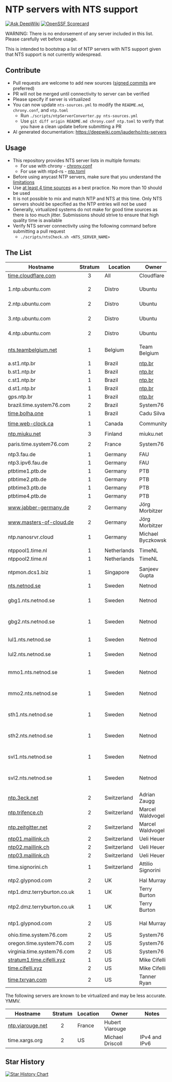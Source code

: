 # NTP servers with NTS support

[![Ask DeepWiki](https://deepwiki.com/badge.svg)](https://deepwiki.com/jauderho/nts-servers)
[![OpenSSF Scorecard](https://api.securityscorecards.dev/projects/github.com/jauderho/nts-servers/badge)](https://securityscorecards.dev/viewer/?uri=github.com/jauderho/nts-servers) 

WARNING: There is no endorsement of any server included in this list. Please carefully vet before usage.

This is intended to bootstrap a list of NTP servers with NTS support given that NTS support is not currently widespread.

## Contribute
- Pull requests are welcome to add new sources ([signed commits](https://docs.github.com/en/authentication/managing-commit-signature-verification/signing-commits) are preferred)
- PR will not be merged until connectivity to server can be verified
- Please specify if server is virtualized
- You can now update `nts-sources.yml` to modify the `README.md`, `chrony.conf`, and `ntp.toml`
  - Run `./scripts/ntpServerConverter.py nts-sources.yml`
  - Use `git diff origin README.md chrony.conf ntp.toml` to verify that you have a clean update before submitting a PR
- AI generated documentation: https://deepwiki.com/jauderho/nts-servers

## Usage
- This repository provides NTS server lists in multiple formats:
  - For use with chrony - [chrony.conf](chrony.conf)
  - For use with ntpd-rs - [ntp.toml](ntp.toml)
- Before using anycast NTP servers, make sure that you understand the [limitations](https://www.rfc-editor.org/rfc/rfc8633.html#page-17)
- Use [at least 4 time sources](https://support.ntp.org/Support/SelectingOffsiteNTPServers#Upstream_Time_Server_Quantity) as a best practice. No more than 10 should be used
- It is not possible to mix and match NTP and NTS at this time. Only NTS servers should be specified as the NTP entries will not be used
- Generally, virtualized systems do not make for good time sources as there is too much jitter. Submissions should strive to ensure that high quality time is available
- Verify NTS server connectivity using the following command before submitting a pull request
  - `./scripts/ntsCheck.sh <NTS_SERVER_NAME>` 

## The List
|Hostname|Stratum|Location|Owner|Notes|
|---|:---:|---|---|---|
|[time.cloudflare.com](https://time.cloudflare.com)|3|All|Cloudflare|Anycast|
||
|1.ntp.ubuntu.com|2|Distro|Ubuntu|Distro use only|
|2.ntp.ubuntu.com|2|Distro|Ubuntu|Distro use only|
|3.ntp.ubuntu.com|2|Distro|Ubuntu|Distro use only|
|4.ntp.ubuntu.com|2|Distro|Ubuntu|Distro use only|
||
|[nts.teambelgium.net](https://ntp.teambelgium.net)|1|Belgium|Team Belgium||
||
|a.st1.ntp.br|1|Brazil|[ntp.br](https://ntp.br)||
|b.st1.ntp.br|1|Brazil|[ntp.br](https://ntp.br)||
|c.st1.ntp.br|1|Brazil|[ntp.br](https://ntp.br)||
|d.st1.ntp.br|1|Brazil|[ntp.br](https://ntp.br)||
|gps.ntp.br|1|Brazil|[ntp.br](https://ntp.br)||
|brazil.time.system76.com|2|Brazil|System76||
|[time.bolha.one](https://time.bolha.one)|1|Brazil|Cadu Silva||
||
|[time.web-clock.ca](https://time.web-clock.ca)|1|Canada|Community||
||
|[ntp.miuku.net](https://ntp.miuku.net)|3|Finland|miuku.net||
||
|paris.time.system76.com|2|France|System76||
||
|ntp3.fau.de|1|Germany|FAU||
|ntp3.ipv6.fau.de|1|Germany|FAU|IPv6 only|
|ptbtime1.ptb.de|1|Germany|PTB||
|ptbtime2.ptb.de|1|Germany|PTB||
|ptbtime3.ptb.de|1|Germany|PTB||
|ptbtime4.ptb.de|1|Germany|PTB||
|www.jabber-germany.de|2|Germany|Jörg Morbitzer||
|www.masters-of-cloud.de|2|Germany|Jörg Morbitzer||
|ntp.nanosrvr.cloud|1|Germany|Michael Byczkowski|IPv4 and IPv6|
||
|ntppool1.time.nl|1|Netherlands|TimeNL||
|ntppool2.time.nl|1|Netherlands|TimeNL||
||
|ntpmon.dcs1.biz|1|Singapore|Sanjeev Gupta||
||
|[nts.netnod.se](https://nts.netnod.se)|1|Sweden|Netnod|Anycast|
|gbg1.nts.netnod.se|1|Sweden|Netnod|For users near Göteborg|
|gbg2.nts.netnod.se|1|Sweden|Netnod|For users near Göteborg|
|lul1.nts.netnod.se|1|Sweden|Netnod|For users near Luleå|
|lul2.nts.netnod.se|1|Sweden|Netnod|For users near Luleå|
|mmo1.nts.netnod.se|1|Sweden|Netnod|For users near Malmö|
|mmo2.nts.netnod.se|1|Sweden|Netnod|For users near Malmö|
|sth1.nts.netnod.se|1|Sweden|Netnod|For users near Stockholm|
|sth2.nts.netnod.se|1|Sweden|Netnod|For users near Stockholm|
|svl1.nts.netnod.se|1|Sweden|Netnod|For users near Sundsvall|
|svl2.nts.netnod.se|1|Sweden|Netnod|For users near Sundsvall|
||
|[ntp.3eck.net](https://ntp.3eck.net)|2|Switzerland|Adrian Zaugg||
|[ntp.trifence.ch](https://ntp.trifence.ch)|2|Switzerland|Marcel Waldvogel||
|[ntp.zeitgitter.net](https://ntp.zeitgitter.net)|2|Switzerland|Marcel Waldvogel||
|[ntp01.maillink.ch](https://ntp01.maillink.ch)|2|Switzerland|Ueli Heuer||
|[ntp02.maillink.ch](https://ntp02.maillink.ch)|2|Switzerland|Ueli Heuer||
|[ntp03.maillink.ch](https://ntp03.maillink.ch)|2|Switzerland|Ueli Heuer||
|time.signorini.ch|1|Switzerland|Attilio Signorini||
||
|ntp2.glypnod.com|2|UK|Hal Murray|London|
|ntp1.dmz.terryburton.co.uk|1|UK|Terry Burton|IPv4 and IPv6|
|ntp2.dmz.terryburton.co.uk|1|UK|Terry Burton|IPv4 and IPv6|
||
|ntp1.glypnod.com|2|US|Hal Murray|San Francisco|
|ohio.time.system76.com|2|US|System76||
|oregon.time.system76.com|2|US|System76||
|virginia.time.system76.com|2|US|System76||
|[stratum1.time.cifelli.xyz](https://stratum1.time.cifelli.xyz)|1|US|Mike Cifelli||
|[time.cifelli.xyz](https://time.cifelli.xyz)|2|US|Mike Cifelli||
|[time.txryan.com](https://time.txryan.com)|2|US|Tanner Ryan||

The following servers are known to be virtualized and may be less accurate. YMMV.

|Hostname|Stratum|Location|Owner|Notes|
|---|:---:|---|---|---|
|[ntp.viarouge.net](http://ntp.viarouge.net)|2|France|Hubert Viarouge||
|time.xargs.org|2|US|Michael Driscoll|IPv4 and IPv6|

## Star History
<a href="https://star-history.com/#jauderho/nts-servers&Timeline">
  <picture>
    <source media="(prefers-color-scheme: dark)" srcset="https://api.star-history.com/svg?repos=jauderho/nts-servers&type=Date&theme=dark" />
    <source media="(prefers-color-scheme: light)" srcset="https://api.star-history.com/svg?repos=jauderho/nts-servers&type=Date" />
    <img alt="Star History Chart" src="https://api.star-history.com/svg?repos=jauderho/nts-servers&type=Date" />
  </picture>
</a>
